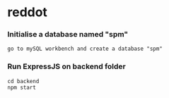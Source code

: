 # reddot

### Initialise a database named "spm"
``` 
go to mySQL workbench and create a database "spm"
```

### Run ExpressJS on backend folder
```console
cd backend 
npm start 
```
